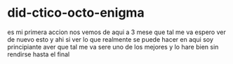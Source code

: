 # did-ctico-octo-enigma
es mi primera  accion nos vemos de aqui a 3 mese que tal me va 
espero ver de nuevo esto y ahi si ver lo que realmente se puede hacer en aqui 
soy principiante aver que tal me va 
sere uno de los mejores y lo hare bien 
sin rendirse hasta el final 
